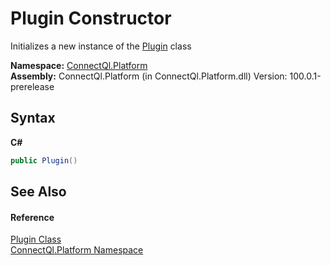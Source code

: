 # Plugin Constructor 
 

Initializes a new instance of the <a href="T_ConnectQl_Platform_Plugin">Plugin</a> class

**Namespace:**&nbsp;<a href="N_ConnectQl_Platform">ConnectQl.Platform</a><br />**Assembly:**&nbsp;ConnectQl.Platform (in ConnectQl.Platform.dll) Version: 100.0.1-prerelease

## Syntax

**C#**<br />
``` C#
public Plugin()
```


## See Also


#### Reference
<a href="T_ConnectQl_Platform_Plugin">Plugin Class</a><br /><a href="N_ConnectQl_Platform">ConnectQl.Platform Namespace</a><br />